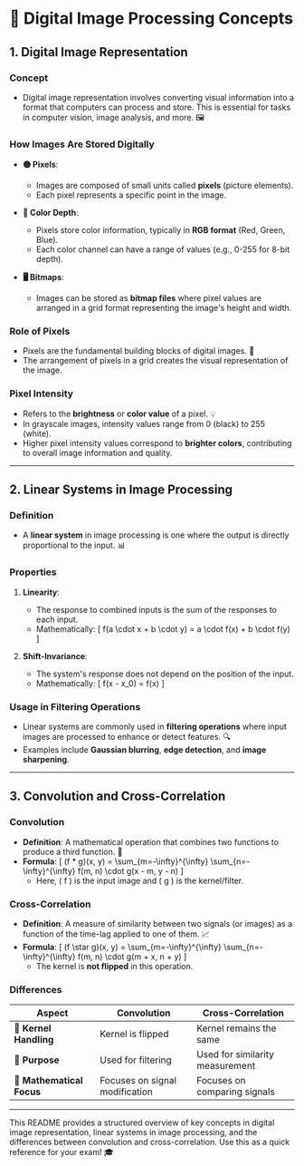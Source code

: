 # 📸 Digital Image Processing Concepts

## 1. Digital Image Representation

### Concept
- Digital image representation involves converting visual information into a format that computers can process and store. This is essential for tasks in computer vision, image analysis, and more. 🖼️

### How Images Are Stored Digitally
- **🟡 Pixels**: 
  - Images are composed of small units called **pixels** (picture elements).
  - Each pixel represents a specific point in the image.
  
- **🎨 Color Depth**:
  - Pixels store color information, typically in **RGB format** (Red, Green, Blue).
  - Each color channel can have a range of values (e.g., 0-255 for 8-bit depth).

- **🖥️ Bitmaps**:
  - Images can be stored as **bitmap files** where pixel values are arranged in a grid format representing the image's height and width.

### Role of Pixels
- Pixels are the fundamental building blocks of digital images. 🧩
- The arrangement of pixels in a grid creates the visual representation of the image.

### Pixel Intensity
- Refers to the **brightness** or **color value** of a pixel. 💡
- In grayscale images, intensity values range from 0 (black) to 255 (white).
- Higher pixel intensity values correspond to **brighter colors**, contributing to overall image information and quality.

---

## 2. Linear Systems in Image Processing

### Definition
- A **linear system** in image processing is one where the output is directly proportional to the input. 📊

### Properties
1. **Linearity**:
   - The response to combined inputs is the sum of the responses to each input.
   - Mathematically: 
     \[
     f(a \cdot x + b \cdot y) = a \cdot f(x) + b \cdot f(y)
     \]

2. **Shift-Invariance**:
   - The system's response does not depend on the position of the input.
   - Mathematically: 
     \[
     f(x - x_0) = f(x)
     \]

### Usage in Filtering Operations
- Linear systems are commonly used in **filtering operations** where input images are processed to enhance or detect features. 🔍
- Examples include **Gaussian blurring**, **edge detection**, and **image sharpening**.

---

## 3. Convolution and Cross-Correlation

### Convolution
- **Definition**: A mathematical operation that combines two functions to produce a third function. 🤝
- **Formula**:
  \[
  (f * g)(x, y) = \sum_{m=-\infty}^{\infty} \sum_{n=-\infty}^{\infty} f(m, n) \cdot g(x - m, y - n)
  \]
  - Here, \( f \) is the input image and \( g \) is the kernel/filter.

### Cross-Correlation
- **Definition**: A measure of similarity between two signals (or images) as a function of the time-lag applied to one of them. 📈
- **Formula**:
  \[
  (f \star g)(x, y) = \sum_{m=-\infty}^{\infty} \sum_{n=-\infty}^{\infty} f(m, n) \cdot g(m + x, n + y)
  \]
  - The kernel is **not flipped** in this operation.

### Differences
| Aspect               | Convolution                               | Cross-Correlation                          |
|----------------------|------------------------------------------|-------------------------------------------|
| 🔄 **Kernel Handling**      | Kernel is flipped                         | Kernel remains the same                   |
| 🎯 **Purpose**              | Used for filtering                        | Used for similarity measurement            |
| 📐 **Mathematical Focus**   | Focuses on signal modification           | Focuses on comparing signals               |

---

This README provides a structured overview of key concepts in digital image representation, linear systems in image processing, and the differences between convolution and cross-correlation. Use this as a quick reference for your exam! 🎓
